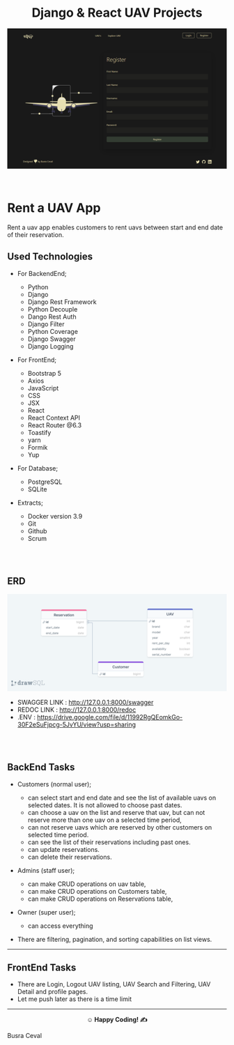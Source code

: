 <center><h1> Django & React UAV Projects</h1></center>

![UAV](uav.png)

<br>

# Rent a UAV App

Rent a uav app enables customers to rent uavs between start and end date of their reservation.

## Used Technologies

- For BackendEnd;

  - Python
  - Django
  - Django Rest Framework
  - Python Decouple
  - Dango Rest Auth
  - Django Filter
  - Python Coverage
  - Django Swagger
  - Django Logging
    <br>

- For FrontEnd;

  - Bootstrap 5
  - Axios
  - JavaScript
  - CSS
  - JSX
  - React
  - React Context API
  - React Router @6.3
  - Toastify
  - yarn
  - Formik
  - Yup
    <br>

- For Database;

  - PostgreSQL
  - SQLite
    <br>

- Extracts;
  - Docker version 3.9
  - Git
  - Github
  - Scrum

<br><br>

## ERD

![ERD](UavAppERD.png)

- SWAGGER LINK : http://127.0.0.1:8000/swagger
- REDOC LINK : http://127.0.0.1:8000/redoc
- .ENV : https://drive.google.com/file/d/11992RgQEomkGo-30F2eSuFjpcg-5JvYU/view?usp=sharing

<br><br>

## BackEnd Tasks

- Customers (normal user);

  - can select start and end date and see the list of available uavs on selected dates. It is not allowed to choose past dates.
  - can choose a uav on the list and reserve that uav, but can not reserve more than one uav on a selected time period,
  - can not reserve uavs which are reserved by other customers on selected time period.
  - can see the list of their reservations including past ones.
  - can update reservations.
  - can delete their reservations.

- Admins (staff user);

  - can make CRUD operations on uav table,
  - can make CRUD operations on Customers table,
  - can make CRUD operations on Reservations table,

- Owner (super user);

  - can access everything

- There are filtering, pagination, and sorting capabilities on list views.

---

## FrontEnd Tasks

- There are Login, Logout UAV listing, UAV Search and Filtering, UAV Detail and profile pages.
- Let me push later as there is a time limit

---

**<p align="center">&#9786; Happy Coding! &#9997;</p>**

<p>Busra Ceval</p>
